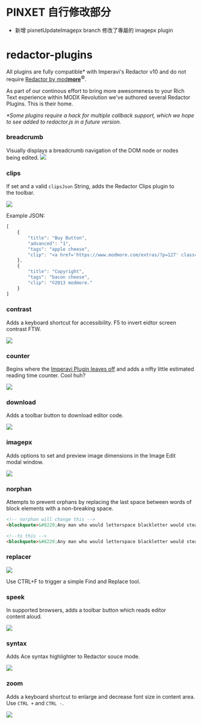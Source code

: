 # PINXET 自行修改部分
- 新增 pixnetUpdateImagepx branch 修改了專屬的 imagepx plugin

# redactor-plugins
All plugins are fully compatible* with Imperavi's Redactor v10 and do not require [Redactor by mod<b>more</b>](https://www.modmore.com/extras/redactor/)<sup>&copy;</sup>.

As part of our continous effort to bring more awesomeness to your Rich Text experience within MODX Revolution we've authored several Redactor Plugins. This is their&nbsp;home.

_*Some plugins require a hack for multiple callback support, which we hope to see added to redactor.js in a future&nbsp;version._


### breadcrumb
Visually displays a breadcrumb navigation of the DOM node or nodes being&nbsp;edited.
![](http://cl.ly/image/2p1g402h0S0z/Screen%20Shot%202015-02-12%20at%205.40.36%20PM.png)

### clips
If set and a valid `clipsJson` String, adds the Redactor Clips plugin to the&nbsp;toolbar.

![](http://cl.ly/image/1J273u41243I/Screen%20Shot%202015-02-12%20at%205.38.14%20PM.png)

Example JSON:
```js
[
    {
        "title": "Buy Button",
        "advanced": "1",
        "tags": "apple cheese",
        "clip": "<a href='https://www.modmore.com/extras/?p=127' class='buy'>Buy this product now</a>."
    },
    {
        "title": "Copyright",
        "tags": "bacon cheese",
        "clip": "©2013 modmore."
    }
]
```

### contrast
Adds a keyboard shortcut for accessibility. F5 to invert eidtor screen contrast&nbsp;FTW.

![](http://cl.ly/image/2K181k0d3I0M/Screen%20Shot%202015-02-12%20at%205.39.55%20PM.png)

### counter
Begins where the [Imperavi Plugin leaves off](http://imperavi.com/redactor/plugins/counter/) and adds a nifty little estimated reading time counter. Cool&nbsp;huh?

![](http://cl.ly/image/1s3l2r021233/Screen%20Shot%202015-02-12%20at%205.39.22%20PM.png)

### download
Adds a toolbar button to download editor&nbsp;code.

![](http://cl.ly/image/010C2j220837/Screen%20Shot%202015-02-12%20at%205.37.42%20PM.png)

### imagepx
Adds options to set and preview image dimensions in the Image Edit modal&nbsp;window.

![](http://cl.ly/image/3E0p0s2g0p2n/Screen%20Shot%202015-02-12%20at%205.37.19%20PM.png)

### norphan
Attempts to prevent orphans by replacing the last space between words of block elements with a non-breaking&nbsp;space.

```html
<!-- norphan will change this -->
<blockquote>&#8220;Any man who would letterspace blackletter would steal sheep&#8221;.</blockquote>

<!--to this -->
<blockquote>&#8220;Any man who would letterspace blackletter would steal&nbsp;sheep&#8221;.</blockquote>
```

### replacer
![](http://cl.ly/image/0Q102l1J3r1R/Screen%20Shot%202015-02-12%20at%205.32.14%20PM.png)

Use CTRL+F to trigger a simple Find and Replace&nbsp;tool.

### speek
In supported browsers, adds a toolbar button which reads editor content&nbsp;aloud.

![](http://cl.ly/image/19121H0l2e3Y/Screen%20Shot%202015-02-12%20at%205.31.30%20PM.png)

### syntax
Adds Ace syntax highlighter to Redactor souce&nbsp;mode.

![](http://cl.ly/image/3R02103Z3k1v/Screen%20Shot%202015-02-12%20at%205.31.10%20PM.png)

### zoom 
Adds a keyboard shortcut to enlarge and decrease font size in content area. Use `CTRL +` and `CTRL -`.

![](http://jpdevries.s3.amazonaws.com/temp/Screen%20Shot%202015-02-13%20at%203.02.04%20AM.png)